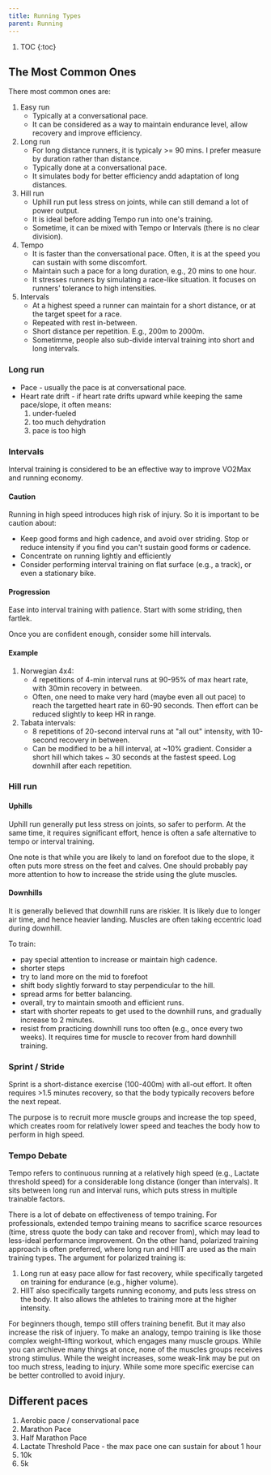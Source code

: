 ```yaml
---
title: Running Types
parent: Running
---
```


1. TOC
{:toc}

## The Most Common Ones

There most common ones are:

1. Easy run
    * Typically at a conversational pace.
    * It can be considered as a way to maintain endurance level, allow recovery and improve efficiency.
1. Long run
    * For long distance runners, it is typicaly >= 90 mins. I prefer measure by duration rather than distance.
    * Typically done at a conversational pace.
    * It simulates body for better efficiency andd adaptation of long distances.
1. Hill run
    * Uphill run put less stress on joints, while can still demand a lot of power output.
    * It is ideal before adding Tempo run into one's training.
    * Sometime, it can be mixed with Tempo or Intervals (there is no clear division).
1. Tempo
    * It is faster than the conversational pace. Often, it is at the speed you can sustain with some discomfort.
    * Maintain such a pace for a long duration, e.g., 20 mins to one hour.
    * It stresses runners by simulating a race-like situation. It focuses on runners' tolerance to high intensities.
1. Intervals
    * At a highest speed a runner can maintain for a short distance, or at the target speet for a race.
    * Repeated with rest in-between.
    * Short distance per repetition. E.g., 200m to 2000m.
    * Sometimme, people also sub-divide interval training into short and long intervals.

### Long run

* Pace - usually the pace is at conversational pace.
* Heart rate drift - if heart rate drifts upward while keeping the same pace/slope, it often means:
    1. under-fueled
    1. too much dehydration
    1. pace is too high

### Intervals

Interval training is considered to be an effective way to improve VO2Max and running economy.

#### Caution

Running in high speed introduces high risk of injury. So it is important to be caution about:

* Keep good forms and high cadence, and avoid over striding. Stop or reduce intensity if you find you can't sustain good forms or cadence.
* Concentrate on running lightly and efficiently
* Consider performing interval training on flat surface (e.g., a track), or even a stationary bike.

#### Progression

Ease into interval training with patience. Start with some striding, then fartlek.

Once you are confident enough, consider some hill intervals.

#### Example

1. Norwegian 4x4:
    * 4 repetitions of 4-min interval runs at 90-95% of max heart rate, with 30min recovery in between.
    * Often, one need to make very hard (maybe even all out pace) to reach the targetted heart rate in 60-90 seconds. Then effort can be reduced slightly to keep HR in range.
1. Tabata intervals:
    * 8 repetitions of 20-second interval runs at "all out" intensity, with 10-second recovery in between.
    * Can be modified to be a hill interval, at ~10% gradient. Consider a short hill which takes ~ 30 seconds at the fastest speed. Log downhill after each repetition.

### Hill run

#### Uphills

Uphill run generally put less stress on joints, so safer to perform. At the same time, it requires significant effort, hence is often a safe alternative to tempo or interval training.

One note is that while you are likely to land on forefoot due to the slope, it often puts more stress on the feet and calves. One should probably pay more attention to how to increase the stride using the glute muscles.

#### Downhills

It is generally believed that downhill  runs are riskier. It is likely due to longer air time, and hence heavier landing. Muscles are often taking eccentric load during downhill.

To train:

* pay special attention to increase or maintain high cadence.
* shorter steps
* try to land more on the mid to forefoot
* shift body slightly forward to stay perpendicular to the hill.
* spread arms for better balancing.
* overall, try to maintain smooth and efficient runs.
* start with shorter repeats to get used to the downhill runs, and gradually increase to 2 minutes.
* resist from practicing downhill runs too often (e.g., once every two weeks). It requires time for muscle to recover from hard downhill training.

### Sprint / Stride

Sprint is a short-distance exercise (100-400m) with all-out effort. It often requires >1.5 minutes recovery, so that the body typically recovers before the next repeat. 

The purpose is to recruit more muscle groups and increase the top speed, which creates room for relatively lower speed and teaches the body how to perform in high speed.

### Tempo Debate

Tempo refers to continuous running at a relatively high speed (e.g., Lactate threshold speed) for a considerable long distance (longer than intervals). It sits between long run and interval runs, which puts stress in multiple trainable factors.

There is a lot of debate on effectiveness of tempo training. For professionals, extended tempo training means to sacrifice scarce resources (time, stress quote the body can take and recover from), which may lead to less-ideal performance improvement. On the other hand, polarized training approach is often preferred, where long run and HIIT are used as the main training types. The argument for polarized training is:

1. Long run at easy pace allow for fast recovery, while specifically targeted on training for endurance (e.g., higher volume).
1. HIIT also specifically targets running economy, and puts less stress on the body. It also allows the athletes to training more at the higher intensity.

For beginners though, tempo still offers training benefit. But it may also increase the risk of injuery. To make an analogy, tempo training is like those complex weight-lifting workout, which engages many muscle groups. While you can archieve many things at once, none of the muscles groups receives strong stimulus. While the weight increases, some weak-link may be put on too much stress, leading to injury. While some more specific exercise can be better controlled to avoid injury.

## Different paces

1. Aerobic pace / conservational pace
1. Marathon Pace
1. Half Marathon Pace
1. Lactate Threshold Pace - the max pace one can sustain for about 1 hour
1. 10k
1. 5k
